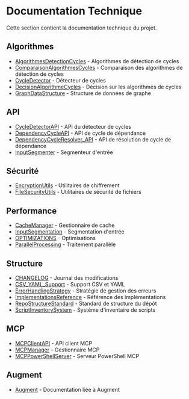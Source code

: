 # Documentation Technique

Cette section contient la documentation technique du projet.

## Algorithmes

- [AlgorithmesDetectionCycles](algorithms/AlgorithmesDetectionCycles.md) - Algorithmes de détection de cycles
- [ComparaisonAlgorithmesCycles](algorithms/ComparaisonAlgorithmesCycles.md) - Comparaison des algorithmes de détection de cycles
- [CycleDetector](algorithms/CycleDetector.md) - Détecteur de cycles
- [DecisionAlgorithmeCycles](algorithms/DecisionAlgorithmeCycles.md) - Décision sur les algorithmes de cycles
- [GraphDataStructure](algorithms/GraphDataStructure.md) - Structure de données de graphe

## API

- [CycleDetectorAPI](api/CycleDetectorAPI.md) - API du détecteur de cycles
- [DependencyCycleAPI](api/DependencyCycleAPI.md) - API de cycle de dépendance
- [DependencyCycleResolver_API](api/DependencyCycleResolver_API.md) - API de résolution de cycle de dépendance
- [InputSegmenter](api/InputSegmenter.md) - Segmenteur d'entrée

## Sécurité

- [EncryptionUtils](security/EncryptionUtils.md) - Utilitaires de chiffrement
- [FileSecurityUtils](security/FileSecurityUtils.md) - Utilitaires de sécurité de fichiers

## Performance

- [CacheManager](performance/CacheManager.md) - Gestionnaire de cache
- [InputSegmentation](performance/InputSegmentation.md) - Segmentation d'entrée
- [OPTIMIZATIONS](performance/OPTIMIZATIONS.md) - Optimisations
- [ParallelProcessing](performance/ParallelProcessing.md) - Traitement parallèle

## Structure

- [CHANGELOG](structure/CHANGELOG.md) - Journal des modifications
- [CSV_YAML_Support](structure/CSV_YAML_Support.md) - Support CSV et YAML
- [ErrorHandlingStrategy](structure/ErrorHandlingStrategy.md) - Stratégie de gestion des erreurs
- [ImplementationsReference](structure/ImplementationsReference.md) - Référence des implémentations
- [RepoStructureStandard](structure/RepoStructureStandard.md) - Standard de structure du dépôt
- [ScriptInventorySystem](structure/ScriptInventorySystem.md) - Système d'inventaire de scripts

## MCP

- [MCPClientAPI](mcp/MCPClientAPI.md) - API client MCP
- [MCPManager](mcp/MCPManager.md) - Gestionnaire MCP
- [MCPPowerShellServer](mcp/MCPPowerShellServer.md) - Serveur PowerShell MCP

## Augment

- [Augment](augment/index.md) - Documentation liée à Augment
